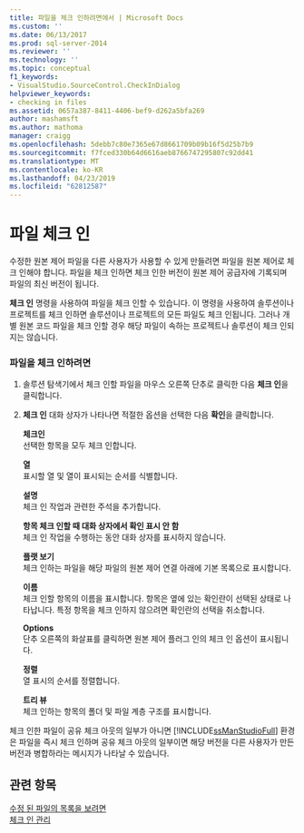 ```yaml
---
title: 파일을 체크 인하려면에서 | Microsoft Docs
ms.custom: ''
ms.date: 06/13/2017
ms.prod: sql-server-2014
ms.reviewer: ''
ms.technology: ''
ms.topic: conceptual
f1_keywords:
- VisualStudio.SourceControl.CheckInDialog
helpviewer_keywords:
- checking in files
ms.assetid: 0657a387-8411-4406-bef9-d262a5bfa269
author: mashamsft
ms.author: mathoma
manager: craigg
ms.openlocfilehash: 5debb7c80e7365e67d8661709b09b16f5d25b7b9
ms.sourcegitcommit: f7fced330b64d6616aeb8766747295807c92dd41
ms.translationtype: MT
ms.contentlocale: ko-KR
ms.lasthandoff: 04/23/2019
ms.locfileid: "62812587"
---
```

# <a name="check-in-files"></a>파일 체크 인
  수정한 원본 제어 파일을 다른 사용자가 사용할 수 있게 만들려면 파일을 원본 제어로 체크 인해야 합니다. 파일을 체크 인하면 체크 인한 버전이 원본 제어 공급자에 기록되며 파일의 최신 버전이 됩니다.  
  
 **체크 인** 명령을 사용하여 파일을 체크 인할 수 있습니다. 이 명령을 사용하여 솔루션이나 프로젝트를 체크 인하면 솔루션이나 프로젝트의 모든 파일도 체크 인됩니다. 그러나 개별 원본 코드 파일을 체크 인할 경우 해당 파일이 속하는 프로젝트나 솔루션이 체크 인되지는 않습니다.  
  
### <a name="to-check-in-a-file"></a>파일을 체크 인하려면  
  
1.  솔루션 탐색기에서 체크 인할 파일을 마우스 오른쪽 단추로 클릭한 다음 **체크 인**을 클릭합니다.  
  
2.  **체크 인** 대화 상자가 나타나면 적절한 옵션을 선택한 다음 **확인**을 클릭합니다.  
  
     **체크인**  
     선택한 항목을 모두 체크 인합니다.  
  
     **열**  
     표시할 열 및 열이 표시되는 순서를 식별합니다.  
  
     **설명**  
     체크 인 작업과 관련한 주석을 추가합니다.  
  
     **항목 체크 인할 때 대화 상자에서 확인 표시 안 함**  
     체크 인 작업을 수행하는 동안 대화 상자를 표시하지 않습니다.  
  
     **플랫 보기**  
     체크 인하는 파일을 해당 파일의 원본 제어 연결 아래에 기본 목록으로 표시합니다.  
  
     **이름**  
     체크 인할 항목의 이름을 표시합니다. 항목은 옆에 있는 확인란이 선택된 상태로 나타납니다. 특정 항목을 체크 인하지 않으려면 확인란의 선택을 취소합니다.  
  
     **Options**  
     단추 오른쪽의 화살표를 클릭하면 원본 제어 플러그 인의 체크 인 옵션이 표시됩니다.  
  
     **정렬**  
     열 표시의 순서를 정렬합니다.  
  
     **트리 뷰**  
     체크 인하는 항목의 폴더 및 파일 계층 구조를 표시합니다.  
  
 체크 인한 파일이 공유 체크 아웃의 일부가 아니면 [!INCLUDE[ssManStudioFull](../includes/ssmanstudiofull-md.md)] 환경은 파일을 즉시 체크 인하며 공유 체크 아웃의 일부이면 해당 버전을 다른 사용자가 만든 버전과 병합하라는 메시지가 나타날 수 있습니다.  
  
## <a name="see-also"></a>관련 항목  
 [수정 된 파일의 목록을 보려면](../../2014/database-engine/view-a-list-of-modified-files.md)   
 [체크 인 관리](../../2014/database-engine/manage-checkins.md)  
  
  
